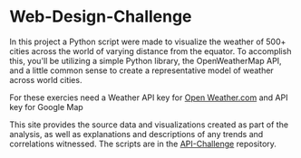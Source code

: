 # Web-Design-Challenge

In this project a Python script were made to visualize the weather of 500+ cities across the world of varying distance from the equator. To accomplish this, you'll be utilizing a simple Python library, the OpenWeatherMap API, and a little common sense to create a representative model of weather across world cities.

For these exercies need a Weather API key for [Open Weather.com](https://openweathermap.org/) and API key for Google Map

This site provides the source data and visualizations created as part of the analysis, as well as explanations and descriptions of any trends and correlations witnessed. The scripts are in the [API-Challenge](https://github.com/raciv65/API-Challenge.git) repository.
